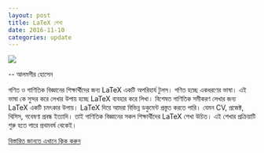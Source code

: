```yaml
---
layout: post
title: LaTeX শেখা 
date: 2016-11-10
categories: update
---
```


<img src="http://i.stack.imgur.com/zHFFO.png" class="fit image"> 
<p>-- আলমগীর হোসেন</p>

<p>গণিত ও গাণিতিক বিজ্ঞানের শিক্ষার্থীদের জন্য LaTeX একটি অপরিহার্য টুলস। গণিত হচ্ছে একধরণের ভাষা। এই ভাষা কে সুন্দর করে লেখার উপায় হচ্ছে LaTeX ব্যবহার করে লিখা। বিশেষত গাণিতিক সমীকরণ লেখার জন্য LaTeX একটি চমৎকার উপায়। LaTeX দিয়ে আমরা বিভিন্ন ডকুমেন্ট প্রস্তুত করতে পারি। যেমন CV, প্রজেক্ট, থিসিস, গবেষণা প্রবন্ধ ইত্যাদি। তাই গাণিতিক বিজ্ঞানের সকল শিক্ষার্থীদের LaTeX শেখা উচিত। এই শেখার প্রক্রিয়াটি শুরু হতে পারে প্রথমবর্ষ থেকেই।</p>

[বিস্তারিত জানতে এখানে ক্লিক করুন](https://alamgirh.github.io/latex/latex.slides.html)

